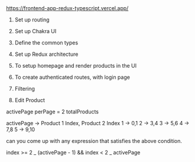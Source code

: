 ##

https://frontend-app-redux-typescript.vercel.app/

1. Set up routing
2. Set up Chakra UI
3. Define the common types
4. Set up Redux architecture

5. To setup homepage and render products in the UI
6. To create authenticated routes, with login page

7. Filtering
8. Edit Product

activePage
perPage = 2
totalProducts

activePage -> Product 1 Index, Product 2 Index
1 -> 0,1
2 -> 3,4
3 -> 5,6
4 -> 7,8
5 -> 9,10

can you come up with any expression that satisfies the above condition.

index >= 2 _ (activePage - 1) && index < 2 _ activePage
